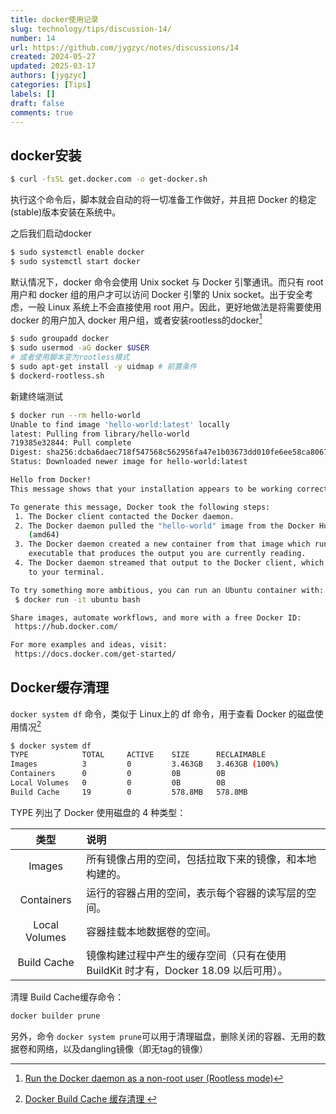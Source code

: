 ```yaml
---
title: docker使用记录
slug: technology/tips/discussion-14/
number: 14
url: https://github.com/jygzyc/notes/discussions/14
created: 2024-05-27
updated: 2025-03-17
authors: [jygzyc]
categories: [Tips]
labels: []
draft: false
comments: true
---
```


<!-- name: docker-note -->

## docker安装

```bash
$ curl -fsSL get.docker.com -o get-docker.sh
```

执行这个命令后，脚本就会自动的将一切准备工作做好，并且把 Docker 的稳定(stable)版本安装在系统中。

之后我们启动docker

```bash
$ sudo systemctl enable docker
$ sudo systemctl start docker
```

默认情况下，docker 命令会使用 Unix socket 与 Docker 引擎通讯。而只有 root 用户和 docker 组的用户才可以访问 Docker 引擎的 Unix socket。出于安全考虑，一般 Linux 系统上不会直接使用 root 用户。因此，更好地做法是将需要使用 docker 的用户加入 docker 用户组，或者安装rootless的docker[^1]

```bash
$ sudo groupadd docker
$ sudo usermod -aG docker $USER
# 或者使用脚本变为rootless模式
$ sudo apt-get install -y uidmap # 前置条件
$ dockerd-rootless.sh
```

新建终端测试

```bash
$ docker run --rm hello-world
Unable to find image 'hello-world:latest' locally
latest: Pulling from library/hello-world
719385e32844: Pull complete 
Digest: sha256:dcba6daec718f547568c562956fa47e1b03673dd010fe6ee58ca806767031d1c
Status: Downloaded newer image for hello-world:latest

Hello from Docker!
This message shows that your installation appears to be working correctly.

To generate this message, Docker took the following steps:
 1. The Docker client contacted the Docker daemon.
 2. The Docker daemon pulled the "hello-world" image from the Docker Hub.
    (amd64)
 3. The Docker daemon created a new container from that image which runs the
    executable that produces the output you are currently reading.
 4. The Docker daemon streamed that output to the Docker client, which sent it
    to your terminal.

To try something more ambitious, you can run an Ubuntu container with:
 $ docker run -it ubuntu bash

Share images, automate workflows, and more with a free Docker ID:
 https://hub.docker.com/

For more examples and ideas, visit:
 https://docs.docker.com/get-started/
```

## Docker缓存清理

`docker system df`​​ 命令，类似于 Linux上的 df 命令，用于查看 Docker 的磁盘使用情况[^2]

```bash
$ docker system df
TYPE            TOTAL     ACTIVE    SIZE      RECLAIMABLE
Images          3         0         3.463GB   3.463GB (100%)
Containers      0         0         0B        0B
Local Volumes   0         0         0B        0B
Build Cache     19        0         578.8MB   578.8MB
```

TYPE 列出了 Docker 使用磁盘的 4 种类型：

|     类型      | 说明                                                                                |
| :-----------: | :---------------------------------------------------------------------------------- |
|    Images     | 所有镜像占用的空间，包括拉取下来的镜像，和本地构建的。                              |
|  Containers   | 运行的容器占用的空间，表示每个容器的读写层的空间。                                  |
| Local Volumes | 容器挂载本地数据卷的空间。                                                          |
|  Build Cache  | 镜像构建过程中产生的缓存空间（只有在使用 BuildKit 时才有，Docker 18.09 以后可用）。 |

清理 Build Cache缓存命令：

```bash
docker builder prune
```

另外，命令 `​​docker system prune`​​ 可以用于清理磁盘，删除关闭的容器、无用的数据卷和网络，以及dangling镜像（即无tag的镜像）

[^1]: [Run the Docker daemon as a non-root user (Rootless mode)](https://docs.docker.com/engine/security/rootless/)
[^2]: [Docker Build Cache 缓存清理 ](https://blog.51cto.com/u_1472521/5981360)